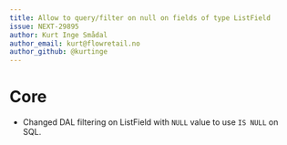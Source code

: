 ```yaml
---
title: Allow to query/filter on null on fields of type ListField
issue: NEXT-29895
author: Kurt Inge Smådal
author_email: kurt@flowretail.no
author_github: @kurtinge
---
```

# Core
* Changed DAL filtering on ListField with `NULL` value to use `IS NULL` on SQL.  
